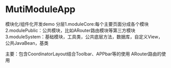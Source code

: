 # MutiModuleApp
模块化/组件化开发demo
分层1.moduleCore:每个主要页面分成各个模块
    2.modulePublic：公共模块，比如ARouter路由模块等第三方模块
    3.moduleSystem：基础模块，工具类，公共底层方法，数据库，自定义View，公共JavaBean，基类
  
主要：包含CoordinatorLayout结合Toolbar、APPbar等的使用
      ARouter路由的使用
